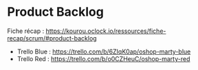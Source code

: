 # Product Backlog

Fiche récap : https://kourou.oclock.io/ressources/fiche-recap/scrum/#product-backlog

- Trello Blue : https://trello.com/b/6ZIqK0ap/oshop-marty-blue
- Trello Red : https://trello.com/b/o0CZHeuC/oshop-marty-red
